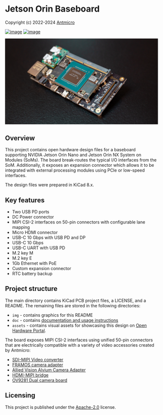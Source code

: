 # Jetson Orin Baseboard

Copyright (c) 2022-2024 [Antmicro](https://www.antmicro.com)

[![image](https://img.shields.io/badge/View%20on-Antmicro%20Open%20Hardware%20Portal-332d37?style=flat-square)](https://openhardware.antmicro.com/boards/jetson-orin-baseboard)
[![image](https://img.shields.io/badge/View%20on-Antmicro%20Open%20Source%20Portal-332d37?style=flat-square)](https://opensource.antmicro.com/projects/jetson-orin-baseboard)

![](img/jetson-orin-baseboard-photo.png)

## Overview

This project contains open hardware design files for a baseboard supporting NVIDIA Jetson Orin Nano and Jetson Orin NX System on Modules (SoMs).
The board break-routes the typical I/O interfaces from the SoM.
Additionally, it exposes an expansion connector which allows it to be integrated with external processing modules using PCIe or low-speed interfaces.

The design files were prepared in KiCad 8.x.

## Key features

* Two USB PD ports
* DC Power connector
* MIPI CSI-2 interfaces on 50-pin connectors with configurable lane mapping
* Micro HDMI connector
* USB-C 10 Gbps with USB PD and DP
* USB-C 10 Gbps
* USB-C UART with USB PD
* M.2 key M
* M.2 key E
* 1Gb Ethernet with PoE
* Custom expansion connector
* RTC battery backup

## Project structure

The main directory contains KiCad PCB project files, a LICENSE, and a README.
The remaining files are stored in the following directories:

* `img` - contains graphics for this README
* `doc` - contains [documentation and usage instructions](https://antmicro.github.io/jetson-orin-baseboard)
* `assets` - contains visual assets for showcasing this design on [Open Hardware Portal](https://openhardware.antmicro.com/boards/jetson-orin-baseboard/?tab=features&view=top-ortho).

The board exposes MIPI CSI-2 interfaces using unified 50-pin connectors that are electrically compatible with a variety of video accessories created by Antmicro:

* [SDI-MIPI Video converter](https://github.com/antmicro/sdi-mipi-video-converter)
* [FRAMOS camera adapter](https://github.com/antmicro/framos-csi-adapter)
* [Allied Vision Alvium Camera Adapter](https://github.com/antmicro/alvium-flexible-csi-adapter)
* [HDMI-MIPI bridge](https://github.com/antmicro/hdmi-mipi-bridge)
* [OV9281 Dual camera board](https://github.com/antmicro/ov9281-camera-board)

## Licensing

This project is published under the [Apache-2.0](LICENSE) license.

